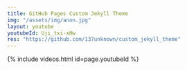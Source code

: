 ```yaml
---
title: GitHub Pages Custom Jekyll Theme
img: "/assets/img/anon.jpg"
layout: youtube
youtubeId: Uji_txi-xHw
res: "https://github.com/137unknown/custom_jekyll_theme"
---
```


{% include videos.html id=page.youtubeId %}